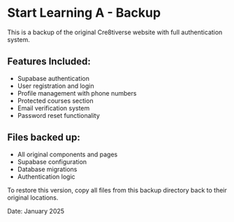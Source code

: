 # Start Learning A - Backup

This is a backup of the original Cre8tiverse website with full authentication system.

## Features Included:
- Supabase authentication
- User registration and login
- Profile management with phone numbers
- Protected courses section
- Email verification system
- Password reset functionality

## Files backed up:
- All original components and pages
- Supabase configuration
- Database migrations
- Authentication logic

To restore this version, copy all files from this backup directory back to their original locations.

Date: January 2025
